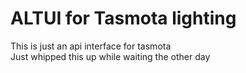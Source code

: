 # ALTUI for Tasmota lighting
This is just an api interface for tasmota
<br>
Just whipped this up while waiting the other day